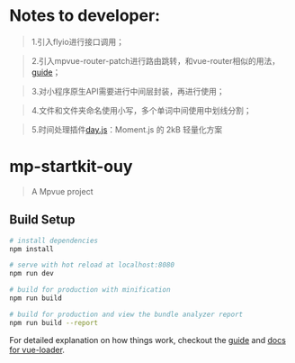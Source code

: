 # Notes to developer:
> 1.引入flyio进行接口调用；

> 2.引入mpvue-router-patch进行路由跳转，和vue-router相似的用法， [guide](https://github.com/F-loat/mpvue-router-patch)；

> 3.对小程序原生API需要进行中间层封装，再进行使用；

> 4.文件和文件夹命名使用小写，多个单词中间使用中划线分割；

> 5.时间处理插件[day.js](https://github.com/iamkun/dayjs)：Moment.js 的 2kB 轻量化方案

# mp-startkit-ouy

> A Mpvue project

## Build Setup

``` bash
# install dependencies
npm install

# serve with hot reload at localhost:8080
npm run dev

# build for production with minification
npm run build

# build for production and view the bundle analyzer report
npm run build --report
```

For detailed explanation on how things work, checkout the [guide](http://vuejs-templates.github.io/webpack/) and [docs for vue-loader](http://vuejs.github.io/vue-loader).
